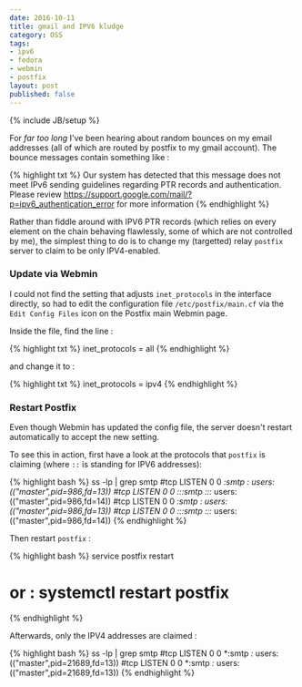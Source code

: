 ```yaml
---
date: 2016-10-11
title: gmail and IPV6 kludge
category: OSS
tags:
- ipv6
- fedora
- webmin
- postfix
layout: post
published: false
---
```

{% include JB/setup %}

For *far too long* I've been hearing about random bounces on my email addresses (all of which are routed by postfix to my gmail account).
The bounce messages contain something like :

{% highlight txt %}
Our system has detected that this message does
not meet IPv6 sending guidelines regarding PTR records and
authentication. Please review
    https://support.google.com/mail/?p=ipv6_authentication_error 
for more information
{% endhighlight %}

Rather than fiddle around with IPV6 PTR records (which relies on every element on the chain behaving flawlessly, some of which are not controlled by me),
the simplest thing to do is to change my (targetted) relay ```postfix``` server to claim to be only IPV4-enabled.

### Update via Webmin

I could not find the setting that adjusts ```inet_protocols``` in the interface directly, so had to 
edit the configuration file ```/etc/postfix/main.cf``` via the ```Edit Config Files``` icon on the Postfix main Webmin page.

Inside the file, find the line :

{% highlight txt %}
inet_protocols = all
{% endhighlight %}

and change it to :

{% highlight txt %}
inet_protocols = ipv4
{% endhighlight %}

### Restart Postfix

Even though Webmin has updated the config file, the server doesn't restart automatically to accept the new setting.

To see this in action, first have a look at the protocols that ```postfix``` is claiming (where ```::``` is standing for IPV6 addresses):

{% highlight bash %}
ss -lp | grep smtp
#tcp    LISTEN     0      0                    *:smtp                  *:*        users:(("master",pid=986,fd=13))
#tcp    LISTEN     0      0                   :::smtp                 :::*        users:(("master",pid=986,fd=14))
#tcp    LISTEN     0      0                    *:smtp                  *:*        users:(("master",pid=986,fd=13))
#tcp    LISTEN     0      0                   :::smtp                 :::*        users:(("master",pid=986,fd=14))
{% endhighlight %}

Then restart ```postfix``` :

{% highlight bash %}
service postfix restart
# or : systemctl restart postfix
{% endhighlight %}

Afterwards, only the IPV4 addresses are claimed :

{% highlight bash %}
ss -lp | grep smtp
#tcp    LISTEN     0      0                    *:smtp                  *:*        users:(("master",pid=21689,fd=13))
#tcp    LISTEN     0      0                    *:smtp                  *:*        users:(("master",pid=21689,fd=13))
{% endhighlight %}

